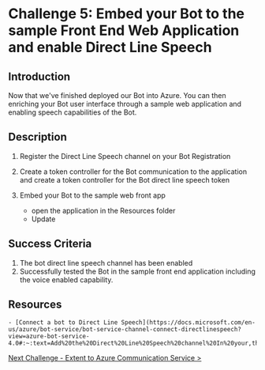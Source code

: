 # Challenge 5: Embed your Bot to the sample Front End Web Application and enable Direct Line Speech

## Introduction
Now that we've finished deployed our Bot into Azure. You can then enriching your Bot user interface through a sample web application and enabling speech capabilities of the Bot. 
	
## Description
1. Register the Direct Line Speech channel on your Bot Registration

2. Create a token controller for the Bot communication to the application and create a token controller for the Bot direct line speech token 

3. Embed your Bot to the sample web front app 
	- open the application in the Resources folder
	- Update 

## Success Criteria
1. The bot direct line speech channel has been enabled
2. Successfully tested the Bot in the sample front end application including the voice enabled capability. 


## Resources
	- [Connect a bot to Direct Line Speech](https://docs.microsoft.com/en-us/azure/bot-service/bot-service-channel-connect-directlinespeech?view=azure-bot-service-4.0#:~:text=Add%20the%20Direct%20Line%20Speech%20channel%20In%20your,the%20bot.%20In%20the%20left%20panel%2C%20select%20Channels.)


[Next Challenge - Extent to Azure Communication Service >](./Challenge6-ACS.md)
